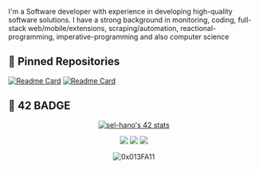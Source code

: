 I'm a Software developer with experience in developing high-quality software solutions. I have a strong background in monitoring, coding, full-stack web/mobile/extensions, scraping/automation, reactional-programming, imperative-programming and also computer science
## 📌 Pinned Repositories
[![Readme Card](https://github-readme-stats.vercel.app/api/pin/?username=0x013FA11&repo=HandlingBarCode&theme=tokyonight)](https://github.com/0x013FA11/HandlingBarCode)
[![Readme Card](https://github-readme-stats.vercel.app/api/pin/?username=0x013FA11&repo=RANDOM&theme=tokyonight)](https://github.com/0x013FA11/RANDOM)
## 📌 42 BADGE
<div align="center"><a href="https://github.com/oakoudad/badge42"><img src="https://badge.mediaplus.ma/darkblue/sel-hano" alt="sel-hano's 42 stats" /></a></div>
<p align="center">
    <a href="https://www.linkedin.com/in/saifeddine-elhanoune/"><img src="https://img.shields.io/badge/linkedin-%230177B5?style=flat&logo=linkedin&logoColor=white"/></a>
    <a href="https://www.instagram.com/whereisme003/"><img src="https://img.shields.io/badge/instagram-%23E4415F?style=flat&logo=instagram&logoColor=white"/></a>
    <a href="https://twitter.com/saifeddine003"><img src="https://img.shields.io/badge/twitter-%231FA1F1?style=flat&logo=twitter&logoColor=white"/></a>
  </p>
  
   <p align="center"> <img src="https://github-readme-stats.vercel.app/api/top-langs/?username=0x013FA11&layout=compact&theme=radical" alt="0x013FA11" /> </p><br/>



